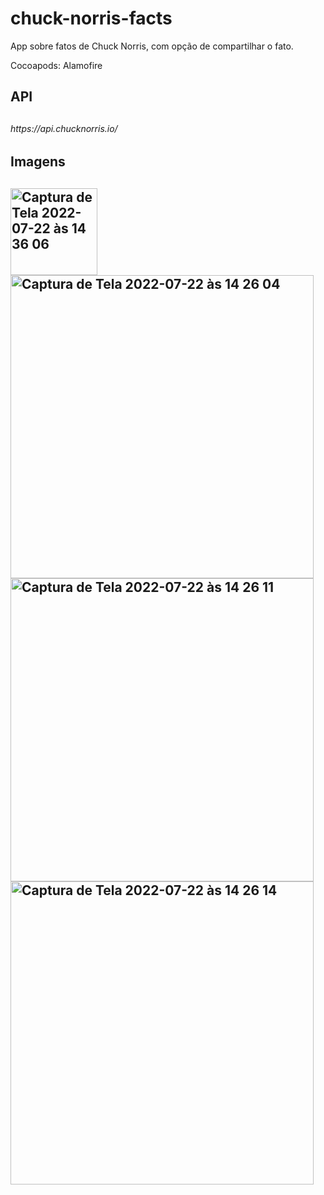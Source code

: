 # chuck-norris-facts
App sobre fatos de Chuck Norris, com opção de compartilhar o fato.

Cocoapods: Alamofire

<h2>API<h2>

<h6>https://api.chucknorris.io/<h6>

<h2>Imagens<h2>
  
  <img width="139" alt="Captura de Tela 2022-07-22 às 14 36 06" src="https://user-images.githubusercontent.com/107012585/180493930-9c4d5176-6f60-4f8c-ab44-9a4a1b4eadc4.png"> <img width="485" alt="Captura de Tela 2022-07-22 às 14 26 04" src="https://user-images.githubusercontent.com/107012585/180493426-56a444f6-8ee7-44d4-933d-971c920cf1b3.png"> <img width="485" alt="Captura de Tela 2022-07-22 às 14 26 11" src="https://user-images.githubusercontent.com/107012585/180493442-587c3585-32f1-4de9-a412-0a7a7fb290b9.png"> <img width="485" alt="Captura de Tela 2022-07-22 às 14 26 14" src="https://user-images.githubusercontent.com/107012585/180493453-c7e4e425-f9e8-4a0a-8947-9f98222ed914.png">
